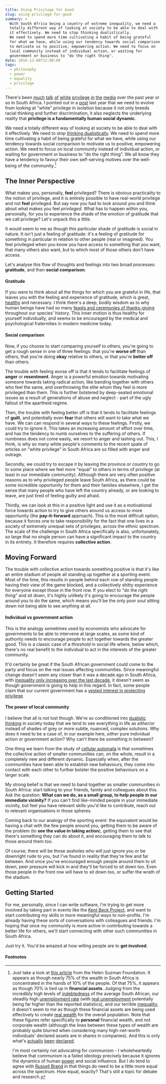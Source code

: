 ```yaml
---
title: Using Privilege for Good
slug: using-privilege-for-good
summary: >
  With South Africa being a country of extreme inequality, we need a
  totally different way of looking at society to be able to deal with
  it effectively. We need to stop thinking dualistically.
  We need to spend more time cultivating a habit of being grateful
  for what we have, while using our tendency towards social comparison
  to motivate us to positive, empowering action. We need to focus on
  local community instead of individual action, or waiting for
  government or business to "do the right thing".
date: 2016-12-08T12:00:00
tags:
  - philosophy
  - power
  - equality
  - privilege
---
```


There's been
[much](http://mg.co.za/article/2015-02-23-six-things-white-people-have-that-black-people-dont)
[talk](http://www.news24.com/SouthAfrica/News/time-for-an-education-on-white-privilege-awakesa-20160204)
[of](http://www.dailymaverick.co.za/opinionista/2016-05-27-white-privilege-pride-and-prejudice/#.WEag5ZKOwmc)
[white](http://www.dailymaverick.co.za/opinionista/2016-01-07-persistence-of-white-privilege-will-rupture-the-rainbow/#.WEag6JKOwmc)
[privilege](http://mg.co.za/article/2015-03-02-i-know-white-people-can-work-hard-but-thats-not-the-point)
[in](http://mg.co.za/article/2016-03-10-whiteness-not-afrikaans-must-fall/)
[the](http://www.dailymaverick.co.za/opinionista/2016-08-03-rejecting-postracialism-whiteness-morality-and-decency/#.WEahqZKOwmc)
[media](http://www.dailymaverick.co.za/opinionista/2016-03-03-the-invictus-myth-exposed-we-need-to-talk-about-white-violence/#.WEaiN5KOwmc)
over the past year or so in South Africa. I pointed out in a
[post](/2015/03/02/on-white-privilege/) last year that we need to
evolve from looking at "white" privilege in isolation because it not
only breeds racial thinking and further discrimination, it also neglects
the underlying reality that **privilege is a fundamentally human
social dynamic**.

We need a totally different way of looking at society to be able to deal
with it effectively. We need to stop
[thinking dualistically](http://www.huffingtonpost.com/john-tsilimparis/stress-and-dualistic-mind_b_978230.html).
We need to spend more time cultivating a habit of being grateful
for what we have, while using our tendency towards social comparison
to motivate us to positive, empowering action. We need to focus on
local community instead of individual action, or waiting for government
or business to "do the right thing". We all know they have a tendency
to favour their own self-serving motives over the well-being of
the community.[^1]

## The Inner Perspective
What makes you, personally, **feel** privileged? There is obvious
practicality to the notion of privilege, and it is entirely possible
to have real-world privilege and not **feel** privileged.
But say now you had to look around you and think about what makes you
feel *privileged*. What has to happen within you, personally, for you to
experience the shade of the emotion of gratitude that we call privilege?
Let's unpack this a little.

It would seem to me as though this particular shade of gratitude
is social in nature. It isn't just a feeling of gratitude: it's a
feeling of gratitude for something in particular in relation to
other people (real or imagined). You feel privileged when you know
you have access to something that you want, that many others also want,
but to which most of those others don't have access.

Let's analyse this flow of thoughts and feelings into two broad
processes: **gratitude**, and then **social comparison**.

#### Gratitude
If you were to think about all the things for which you are grateful in
life, that leaves you with the feeling and experience of gratitude,
which is great,
[healthy](http://www.health.harvard.edu/newsletter_article/in-praise-of-gratitude)
and necessary. I think there's a deep, bodily wisdom as to why human
beings have had so many
[feasts and ceremonies of thanks-giving](https://en.wikipedia.org/wiki/Thanksgiving)
throughout our species' history. This inner motion is thus healthy
for yourself individually, and seems to be encouraged by the
medical and psychological fraternities in modern medicine today.

#### Social comparison
Now, if you choose to start comparing yourself to others, you're
going to get a rough sense in one of three feelings: that you're
**worse off** than others, that you're doing **okay** relative to
others, or that you're **better off** than others.

The trouble with feeling worse off is that it tends to facilitate
feelings of **anger** or **resentment**. Anger is a powerful emotion
towards motivating someone towards taking radical action, like banding
together with others who feel the same, and overthrowing the elite
whom they feel is more privileged than them. This is further bolstered
by deep-seated emotional issues as a result of generations of abuse and
neglect - part of the ugly fallout of the apartheid regime.

Then, the trouble with feeling better off is that it tends to
facilitate feelings of **guilt**, and potentially even **fear** that
others will want to take what we have. We can can respond in several
ways to these feelings. Firstly, we could try to ignore it. This takes
an increasing amount of effort over time, and has the tendency to
numb ourselves to the suffering of others. If numbness does not come
easily, we resort to anger and lashing out. This, I think, is why
so many white people's comments to the recent spate of articles on
"white privilege" in South Africa are so filled with anger and outrage.

Secondly, we could try to escape it by leaving the province or country
to go to some place where we feel more "equal" to others in terms of
privilege (at least in our immediate community). Although there are
very often positive reasons as to why privileged people leave South
Africa, as there could be some incredible opportunity for them and their
families elsewhere, I get the sense that many people who have left the
country already, or are looking to leave, are just tired of feeling
guilty and afraid.

Thirdly, we can look at this in a positive light and use it as a
motivational force towards action to try to give others around us access
to more opportunity (the **pay-it-forward** approach). This is the most
difficult option, because it forces one to take responsibility for
the fact that one lives in a society of extremely unequal sets of
privileges, across the ethnic spectrum. The scale of the challenge in
South Africa specifically is also, unfortunately, so large that no
single person can have a significant impact to the country in its
entirety. It therefore requires **collective action**.

## Moving Forward
The trouble with collective action towards something positive is
that it's like an entire stadium of people all standing up together
at a sporting event. Most of the time, this results in people behind
each row of standing people having their view of the game blocked,
and a collectively shitty experience for everyone except those in
the front row. If you elect to "do the right thing" and sit down, it's
highly unlikely it's going to encourage the people around you to do the
same, which means you'll be the only poor soul sitting down not being
able to see anything at all.

#### Individual vs government action
This is the analogy sometimes used by economists who advocate for
governments to be able to intervene at large scales, as some kind of
authority needs to encourage people to act together towards the greater
good. This is a classic case of a *threshold* in social life where,
below which, there's no real benefit to the individual to act in the
interests of the greater community.

It'd certainly be great if the South African government could come to
the party and focus on the real issues affecting communities. Since
meaningful change doesn't seem any closer than it was a decade ago
in South Africa, with
[inequality only increasing over the last decade](http://www.chartbookofeconomicinequality.com/inequality-by-country/south-africa/),
it doesn't seem as though government is going to help in this regard.
In fact, some people claim that our current government has a
[vested interest in protecting privilege](http://www.news24.com/Columnists/MaxduPreez/be-careful-of-how-you-criticise-zuma-20161129).

#### The power of local community
I believe that all is not lost though. We're so conditioned into
[dualistic thinking](http://www.huffingtonpost.com/john-tsilimparis/stress-and-dualistic-mind_b_978230.html)
in society today that we tend to see everything
in life as *either/or* instead of shades of grey or more subtle,
nuanced, complex solutions. Why does it need to be a case of, in our
example here, *either* pure individual action *or* government action?
Why can't there be something in between?

One thing we learn from the study of
[cellular automata](https://en.wikipedia.org/wiki/Cellular_automaton)
is that sometimes the collective action of smaller communities can,
on the whole, result in a completely new and different dynamic.
Especially when, after the communities have been able to establish
new behaviours, they come into contact with each other to further
bolster the positive behaviours on a larger scale.

My strong belief is that we need to band together as smaller communities
in South Africa: start talking to your friends, family and colleagues
about this. Ask the question: **What can we do, as a small group, to
help people in our immediate vicinity?** If you can't find like-minded
people in your immediate vicinity, but feel you have relevant skills
you'd like to contribute, reach out to relevant organisations in those
spheres.

Coming back to our analogy of the sporting event: the equivalent would
be having a chat with the few people around you, getting them to be
aware of the problem (to **see the value in taking action**),
getting them to see that there's something they can do about it, and
encouraging them to talk to those around them too.

Of course, there will be those assholes who will just ignore you
or be downright rude to you, but I've found in reality that they're
few and far between. And once you've encouraged enough people around
them to sit down, peer pressure will kick in and they'll be forced to
sit down too. Even those people in the front row will have to sit
down too, or suffer the wrath of the stadium.

## Getting Started
For me, personally, since I can write software, I'm trying to get
more involved by taking part in events like the
[Kent Beck Project](http://kbp.jcse.org.za/), and want to start
contributing my skills in more meaningful ways to non-profits. I'm
already having these sorts of conversations with colleagues and
friends. I'm hoping that once my community is more active in
contributing towards a better life for others, we'll start connecting
with other such communities in South Africa.

Just try it. You'd be amazed at how willing people are to
**get involved**.


#### Footnotes
[^1]:
    Just take a look at [this article](http://hsf.org.za/resource-centre/hsf-briefs/the-distribution-of-income-and-the-distribution-of-wealth-in-south-africa-part-i-the-facts)
    from the Helen Suzman Foundation. It appears as though nearly
    75% of the wealth in South Africa is concentrated in the hands of
    10% of the people. Of that 75%, it appears as though 70% is tied up
    in **financial assets**. Judging from the incredibly high levels
    of [indebtedness](https://www.bis.org/ifc/publ/ifcb26c.pdf) of
    the average South African, our steadily high
    [unemployment rate](https://businesstech.co.za/news/business/109959/this-graphic-shows-the-shocking-state-of-employment-in-south-africa/)
    (with [real unemployment](http://www.politicsweb.co.za/opinion/what-is-south-africas-real-unemployment-rate)
    potentially being far higher than the reported statistics),
    and our terrible
    [inequality](http://www.google.com/publicdata/explore?ds=ife8n327iup1s_&ctype=b&strail=false&bcs=d&nselm=s&met_y=indicator_103706&scale_y=lin&ind_y=false&met_x=indicator_137506&scale_x=lin&ind_x=false&ifdim=country&ind=false&icfg#!ctype=b&strail=false&bcs=d&nselm=s&met_y=indicator_137506&scale_y=lin&ind_y=false&met_x=indicator_101706&scale_x=lin&ind_x=false&idim=country:19303:2703:17203:9203:4103&ifdim=country&pit=1386540000000&hl=en_US&dl=en_US&ind=false),
    it doesn't seem to me as though these financial assets are being
    used effectively to create
    [real wealth](https://www.brainpickings.org/2014/05/29/alan-watts-on-money-vs-wealth/)
    for the overall population. Note that these figures refer
    specifically to **personal** financial wealth, and not corporate
    wealth (although the lines between these types of wealth are
    probably quite blurred when considering many high-net-worth
    individuals' declared assets are in shares in companies). And this
    is only what's
    [actually](http://mg.co.za/article/2014-04-16-sars-losing-out-on-rich-pickings)
    [been](http://www.iol.co.za/news/crime-courts/sars-wins-war-on-tax-dodgers-1748172)
    [declared](https://panamapapers.icij.org/).

    I'm most certainly not advocating for communism - I wholeheartedly
    believe that communism is a failed ideology precisely because it
    ignores the dynamics of human
    [power](/tags/power/) and social influence. But I do tend to agree
    with [Russell Brand](https://www.youtube.com/user/russellbrand) in
    that things do need to be a little more equal across the spectrum.
    How equal, exactly? That's still a topic for debate and research.
